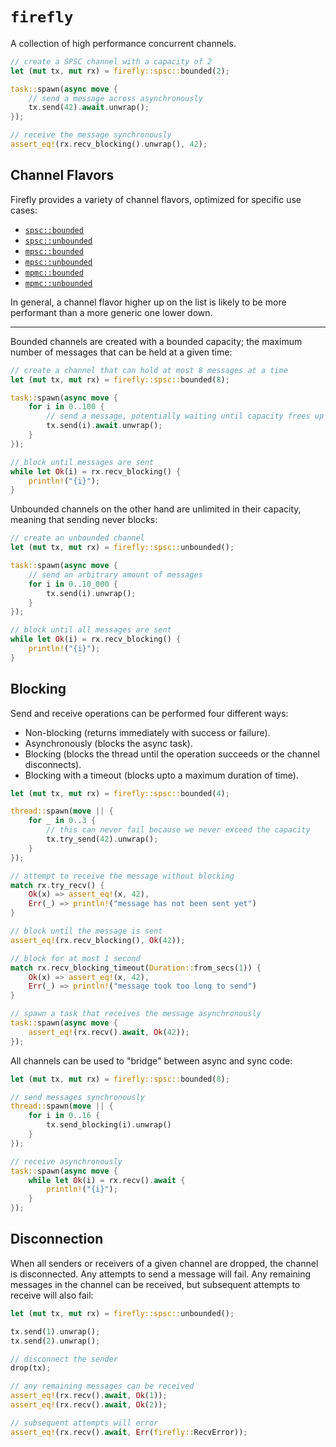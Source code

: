 # `firefly`

A collection of high performance concurrent channels.

```rust
// create a SPSC channel with a capacity of 2
let (mut tx, mut rx) = firefly::spsc::bounded(2);

task::spawn(async move {
    // send a message across asynchronously
    tx.send(42).await.unwrap();
});

// receive the message synchronously
assert_eq!(rx.recv_blocking().unwrap(), 42);
```

## Channel Flavors

Firefly provides a variety of channel flavors, optimized for specific use cases:

- [`spsc::bounded`](https://docs.rs/firefly/latest/firefly/spsc/fn.bounded.html)
- [`spsc::unbounded`](https://docs.rs/firefly/latest/firefly/spsc/fn.unbounded.html)
- [`mpsc::bounded`](https://docs.rs/firefly/latest/firefly/mpsc/fn.bounded.html)
- [`mpsc::unbounded`](https://docs.rs/firefly/latest/firefly/mpsc/fn.unbounded.html)
- [`mpmc::bounded`](https://docs.rs/firefly/latest/firefly/mpmc/fn.bounded.html)
- [`mpmc::unbounded`](https://docs.rs/firefly/latest/firefly/mpmc/fn.unbounded.html)

In general, a channel flavor higher up on the list is likely to be more performant
than a more generic one lower down.

---

Bounded channels are created with a bounded capacity; the maximum number of messages
that can be held at a given time:

```rust
// create a channel that can hold at most 8 messages at a time
let (mut tx, mut rx) = firefly::spsc::bounded(8);

task::spawn(async move {
    for i in 0..100 {
        // send a message, potentially waiting until capacity frees up
        tx.send(i).await.unwrap();
    }
});

// block until messages are sent
while let Ok(i) = rx.recv_blocking() {
    println!("{i}");
}
```

Unbounded channels on the other hand are unlimited in their capacity, meaning that
sending never blocks:

```rust
// create an unbounded channel
let (mut tx, mut rx) = firefly::spsc::unbounded();

task::spawn(async move {
    // send an arbitrary amount of messages
    for i in 0..10_000 {
        tx.send(i).unwrap();
    }
});

// block until all messages are sent
while let Ok(i) = rx.recv_blocking() {
    println!("{i}");
}
```

## Blocking

Send and receive operations can be performed four different ways:

- Non-blocking (returns immediately with success or failure).
- Asynchronously (blocks the async task).
- Blocking (blocks the thread until the operation succeeds or the channel disconnects).
- Blocking with a timeout (blocks upto a maximum duration of time).

```rust
let (mut tx, mut rx) = firefly::spsc::bounded(4);

thread::spawn(move || {
    for _ in 0..3 {
        // this can never fail because we never exceed the capacity
        tx.try_send(42).unwrap();
    }
});

// attempt to receive the message without blocking
match rx.try_recv() {
    Ok(x) => assert_eq!(x, 42),
    Err(_) => println!("message has not been sent yet")
}

// block until the message is sent
assert_eq!(rx.recv_blocking(), Ok(42));

// block for at most 1 second
match rx.recv_blocking_timeout(Duration::from_secs(1)) {
    Ok(x) => assert_eq!(x, 42),
    Err(_) => println!("message took too long to send")
}

// spawn a task that receives the message asynchronously
task::spawn(async move {
    assert_eq!(rx.recv().await, Ok(42));
});
```

All channels can be used to "bridge" between async and sync code:

```rust
let (mut tx, mut rx) = firefly::spsc::bounded(8);

// send messages synchronously
thread::spawn(move || {
    for i in 0..16 {
        tx.send_blocking(i).unwrap()
    }
});

// receive asynchronously
task::spawn(async move {
    while let Ok(i) = rx.recv().await {
        println!("{i}");
    }
});
```

## Disconnection

When all senders or receivers of a given channel are dropped, the channel is
disconnected. Any attempts to send a message will fail. Any remaining messages
in the channel can be received, but subsequent attempts to receive will also
fail:

```rust
let (mut tx, mut rx) = firefly::spsc::unbounded();

tx.send(1).unwrap();
tx.send(2).unwrap();

// disconnect the sender
drop(tx);

// any remaining messages can be received
assert_eq!(rx.recv().await, Ok(1));
assert_eq!(rx.recv().await, Ok(2));

// subsequent attempts will error
assert_eq!(rx.recv().await, Err(firefly::RecvError));
```
